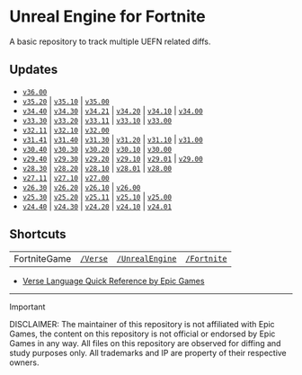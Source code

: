 # Unreal Engine for Fortnite

A basic repository to track multiple UEFN related diffs.

## Updates

- [`v36.00`](https://github.com/vz-creates/uefn/commit/966b64432d98c2d156197f2a1644878757d9619b)
- [`v35.20`](https://github.com/vz-creates/uefn/commit/11916c42594ccc0a40d682d592e4042dcf1121a6) | [`v35.10`](https://github.com/vz-creates/uefn/commit/9f2b9270d5a4617efa6e52b7fb0cd88c0988f351) | [`v35.00`](https://github.com/vz-creates/uefn/commit/425626a68e2957a4720a8b26dae0feb515e29188)
- [`v34.40`](https://github.com/vz-creates/uefn/commit/903732b95f6c7b3609a042d3471f0eca456e6d27) | [`v34.30`](https://github.com/vz-creates/uefn/commit/7f7b822b3a4b076a470d6ef7bc973ac9581b4ef2) | [`v34.21`](https://github.com/vz-creates/uefn/commit/3ee4f18316621c3b842a93cf019dfe019236f389) | [`v34.20`](https://github.com/vz-creates/uefn/commit/f77aa5085c384577355fbf044494f96557e619c5) | [`v34.10`](https://github.com/vz-creates/uefn/commit/f218550714a40ef0ea4f8d40f5bdf35479aef11c) | [`v34.00`](https://github.com/vz-creates/uefn/commit/bf35ed61c49c9770a126a7deb814455c512dcea0)
- [`v33.30`](https://github.com/vz-creates/uefn/commit/8da7c708e85efa5140cdee4e26454989de09f7a8) | [`v33.20`](https://github.com/vz-creates/uefn/commit/67b9f8f2f3fb90b918bd1277d056637380fbe8ee) | [`v33.11`](https://github.com/vz-creates/uefn/commit/987156f3ec4a6eaee1eb19ed2a7a8d026905506b) | [`v33.10`](https://github.com/vz-creates/uefn/commit/99e8b6ce9f43119d397bdeb2865d7b4a43bff3aa) | [`v33.00`](https://github.com/vz-creates/uefn/commit/d280d25cf4dd609593aee6399fb1639c1600782f)
- [`v32.11`](https://github.com/vz-creates/uefn/commit/c1d95f551f975aabb9909dc1a345618463bd4016) | [`v32.10`](https://github.com/vz-creates/uefn/commit/a2d17e61ad4f85a81ea918f4151bc7af5fc9fee8) | [`v32.00`](https://github.com/vz-creates/uefn/commit/78956ec49ea7bf12bc23a2d381c006dbd6c67412)
- [`v31.41`](https://github.com/vz-creates/uefn/commit/ca00d4b1fcbdf8d94c6ec19e539020abbc53cafd) | [`v31.40`](https://github.com/vz-creates/uefn/commit/2ba0084a4e5d47c35626e30f431c8e1d1d1fc015) | [`v31.30`](https://github.com/vz-creates/uefn/commit/10b3c462283065da3fae8b5e621b2c5ca8b61eef) | [`v31.20`](https://github.com/vz-creates/uefn/commit/21ff2858c4bcea463f4341fac019f8f62a6f6438) | [`v31.10`](https://github.com/vz-creates/uefn/commit/34b086d8bbad36a2a9ed7be6acd931fb6c0404f5) | [`v31.00`](https://github.com/vz-creates/uefn/commit/5c3f109a2ce2272a5887bda6c46dfcaf974665f7)
- [`v30.40`](https://github.com/vz-creates/uefn/commit/e6787e885fab4f2c6a2ed96afe8f4997069616ea) | [`v30.30`](https://github.com/vz-creates/uefn/commit/965b8e8891a8d16f7cfeb7a00e03a028eb79adef) | [`v30.20`](https://github.com/vz-creates/uefn/commit/ce4014ea2768a4a02cf26627ab7e2c971d4e8038) | [`v30.10`](https://github.com/vz-creates/uefn/commit/fc51cdffe62eedf721b2f7c8260dda8c6306bb55) | [`v30.00`](https://github.com/vz-creates/uefn/commit/6dc0a162dee6333e96b6afeeff2df34108c131cd)
- [`v29.40`](https://github.com/vz-creates/uefn/commit/15d6fd2fd76cc2e90e62335bf58956db8b89c214) | [`v29.30`](https://github.com/vz-creates/uefn/commit/e76772d272c276612d7a8c62bc6e542f3c0db909) | [`v29.20`](https://github.com/vz-creates/uefn/commit/18d02e5dfd867347df4bdf75d25f3d339eefe907) | [`v29.10`](https://github.com/vz-creates/uefn/commit/d8bb6581240c48a5589f12949e8c35d397282f73) | [`v29.01`](https://github.com/vz-creates/uefn/commit/3edadf0e2535af668c7211bc3b9a601db949b737) | [`v29.00`](https://github.com/vz-creates/uefn/commit/e4da77ef364166d683783d5fc7da236bd7b728f0)
- [`v28.30`](https://github.com/vz-creates/uefn/commit/424307856860c5c332a991b8c7b35d4f1f80e906) | [`v28.20`](https://github.com/vz-creates/uefn/commit/76d22ec99696f3df0ecbb9fc89a3678bc5b9b2db) | [`v28.10`](https://github.com/vz-creates/uefn/commit/8bd4ca3ab9ce42f9fc4b757ec26b0025a0ca607c) | [`v28.01`](https://github.com/vz-creates/uefn/commit/6850e63815b3f3ed82c2d6459182073a4857bdc4) | [`v28.00`](https://github.com/vz-creates/uefn/commit/48ef7e0ded41643315b1b335eba447003aab97c5)
- [`v27.11`](https://github.com/vz-creates/uefn/commit/35bf13e4bd8111042ac1d589c77ee676f2f9af3d) | [`v27.10`](https://github.com/vz-creates/uefn/commit/41174d05791b8301ef5efd8f5187c4369c03cdde) | [`v27.00`](https://github.com/vz-creates/uefn/commit/18f6da756b54db33b0aae0f5517ebcc02ac62f85)
- [`v26.30`](https://github.com/vz-creates/uefn/commit/5c4f451edd071d884e9c4b43fbd02c22f4fd8ee6) | [`v26.20`](https://github.com/vz-creates/uefn/commit/c36aa00b4f2e521903fe515e3cca733f2d4182c3) | [`v26.10`](https://github.com/vz-creates/uefn/commit/f5113e0437da62acdf448d51250773b472faa444) | [`v26.00`](https://github.com/vz-creates/uefn/commit/18468529f4c516893b470f2ad560225d0ff9b038)
- [`v25.30`](https://github.com/vz-creates/uefn/commit/40789fbc5e3f91690fa6e545ebd7e25c26a13731) | [`v25.20`](https://github.com/vz-creates/uefn/commit/d953db87d5ace273fdd109ebff379adb9262b9f9) | [`v25.11`](https://github.com/vz-creates/uefn/commit/d024ca433a72c6aa3397437c5860321c6eabf98a) | [`v25.10`](https://github.com/vz-creates/uefn/commit/9ec61ceaeb45dd0eba19bd209fa03fa6195443f4) | [`v25.00`](https://github.com/vz-creates/uefn/commit/787122d5e98cbae764f20d49f8694e7712d5442d)
- [`v24.40`](https://github.com/vz-creates/uefn/commit/93f32e925001d3b28212debb09c1428195538565) | [`v24.30`](https://github.com/vz-creates/uefn/commit/c9edf5610255562e1d402681e2c011143e206aa7) | [`v24.20`](https://github.com/vz-creates/uefn/commit/82dc13e39ecb11893e7495d26e29d430dcb26f0f) | [`v24.10`](https://github.com/vz-creates/uefn/commit/183f4fe6ac0500d31a55edcd8d47b5186a40e12c) | [`v24.01`](https://github.com/vz-creates/uefn/commit/2f9ddccf926b1580d87828b10ada87019ebfc07d)

## Shortcuts

| |  |   |  |
| :---: | :---: | :---: | :---: |
| FortniteGame | [`/Verse`](https://github.com/vz-creates/uefn/blob/main/Modules/FortniteGame/Verse/) | [`/UnrealEngine`](https://github.com/vz-creates/uefn/blob/main/Modules/FortniteGame/UnrealEngine/) | [`/Fortnite`](https://github.com/vz-creates/uefn/blob/main/Modules/FortniteGame/Fortnite/) |

- [Verse Language Quick Reference by Epic Games](https://dev.epicgames.com/documentation/en-us/uefn/verse-language-quick-reference)

***

> [!IMPORTANT]  
> DISCLAIMER:
> The maintainer of this repository is not affiliated with Epic Games, the content on this repository is not official or endorsed by Epic Games in any way.
> All files on this repository are observed for diffing and study purposes only.
> All trademarks and IP are property of their respective owners.
